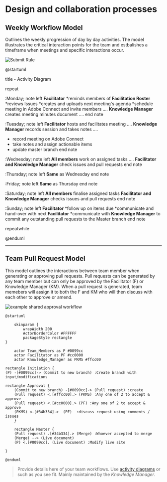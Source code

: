 # Design and collaboration processes

## Weekly Workflow Model 

Outlines the weekly progression of day by day activities. The model illustrates the critical interaction points for the team and estbalishes a timeframe when meetings and specific interactions occur.

![Submit Rule](https://www.plantuml.com/plantuml/img/bLJ1ZjGm3BttAtn3McdX3glLZa0h8RGN1ebpchYjDMao9CwK-NliTBjqO5QK7YebyNlsUtRoaDaaBgDl6YRs270BEyjq8Zx39p9zCYCqJS8Z6cwQzqynE7F-q8J821uxRW3kslj7OyaJ6uxfxbrx3x9xat2au3ACEBQOCiJk8f9YWAynCrR433WHJXa-vrmmwuvDaXKpcE2W77qqGXVm9midCeN-ZHprA1LfSBO3kY8IdW-10knSR14-nX3GSgMX8D9mAKfmR-MRHNm9SVBeUeGd4uHtbhBKiB2AgA9h5sqPCV128MM0kY8cVPFojxWqYFnPNBUS_4wqeRI4DYQn96FEQgSoiJa8XoPUYRjv3dqH4V-mfiOeT4PM9YEalP1QRPLfnLWnRgnzaMOueouQxH-qoGGxh1tuZYvSzs3d_M9-rJ35TD1ovcoe0lBXiYyhssfXh_HfG7i0ghDJmuv5KYNy8MlE5-qPIhfQszwCMBbCXXS5Q-HZed_X5l8rR6-uf2rcT1ICfun_k_5_DkHDFkpBbhki_UwYzt6IhckdwXI0ArXlQ1p74iZgD6YoGNwtyIH3CH4FysMzphb6rjXNnvmZQ33f1Jv3B2nlLd0wnXVID8u7XLuVolaDcmRoidYGVNdrVW40)

@startuml

title  - Activity Diagram 

repeat

:Monday;
note left
  <b>Facilitator</b> 
  *reminds members of <b>Facilitation Roster</b>
  *reviews Issues
  *creates and uploads next meeting's agenda
  *schedule meeting in Adobe Connect and invite members
  ....
  <b>Knowledge Manager</b> creates meeting minutes document
  ....
end note

:Tuesday;
note left
  <b>Facilitator</b> hosts and facilitates meeting
  ....
  <b>Knowledge Manager</b> records session and takes notes
  ....
  * record meeting on Adobe Connect
  * take notes and assign actionable items
  * update master branch
end note

:Wednesday;
note left
  <b>All members</b> work on assigned tasks
  ....
  <b>Facilitator and Knowledge Manager</b> check issues and pull requests
end note

:Thursday;
note left
  <b>Same</b> as Wednesday
end note

:Friday;
note left
  <b>Same</b> as Thursday
end note

:Saturday;
note left
  <b>All members</b> finalise assigned tasks
  <b>Facilitator and Knowledge Manager</b> checks issues and pull requests
end note

:Sunday;
note left
  <b>Facilitator</b>
  *follow up on items due
  *communicate and hand-over with next <b>Facilitator</b>
  *communicate with <b>Knowledge Manager</b> to commit any outstanding pull requests to the Master branch
end note

repeatwhile

@enduml

---
## Team Pull Request Model

This model outlines the interactions between team member when generating or approving pull requests. Pull requests can be generated by any team member but can only be approved by the Facilitator (F) or Knowledge Manager (KM). When a pull request is generated, team memebers will assign it to both the F and KM who will then discuss with each other to approve or amend.

![example shared approval workflow](https://www.plantuml.com/plantuml/svg/ZLDTI-j047tE_eg1WjY7rc1ziOXO2mNn1WeAFeZ8T3DD5pUxSNVJKkJ-TtUoyHC5zod9cJddp9dDXG_eGbjh42BpJyeqwB265v5bEuVDdIh31expN6GGpqm6wowjAydDhROE1elk9BH1-OGLtOIz9d0a0vfAa_Wl1AF8lN1BM3yMLA_8UK0FInZa-Ucfb29B1GkKIgk0_Cpu0WPIvZaxI0NNnkuqbHKz5cYYN2gxBcvWi5vpgH3lsd1bL50Ob3LnfCFb44RtlTx3w1mEvxQkLO1WmT0ELWwDt0nXEdU4WVftsAaOGGoc3KUrBTLQoOxGTrDzqferZRDRr569aL_8lnfOjbh7g9vRyY4AooJCl1t5L_XiVD-F-33ctZXpx9cPFLX3ODTmp68e9JK13W0xF_GRKqerCIt-pjE9diKf9YUhoUI4fqW4C2sLbwttRpBGUcKga346Ci734IZl8z0HzPVY8xq2VOYxVFd9xlXTZTqMv2gAXkysbhQy_iuebMowPYnHz6KZZlcVsXAKLhRiPDXBf1ZwPOo_5y6qu6NlGVDdhz9QucBuFb-GAUC_yme0)

```
@startuml 

	skinparam {
		wrapWidth 200
	    ActorBorderColor #FFFFFF
	    packageStyle rectangle
}

    actor Team_Members as P #0099cc
	actor Facilitator as PF #cc0000
	actor Knowledge_Manager as PKMS #ffcc00

rectangle Initiation {
(P) -[#0099cc]-> (Commit to new branch) :Create branch with input/modifications
    
rectangle Approval {
    (Commit to new branch) -[#0099cc]-> (Pull request) :create    
    (Pull request) <.[#ffcc00].> (PKMS) :Any one of 2 to accept & approve
    (Pull request) <.[#cc0000].> (PF) :Any one of 2 to accept & approve
    (PKMS) <-[#34b334]->  (PF)  :discuss request using comments / issues
    }

    rectangle Master {
    (Pull request) .[#34b334].> (Merge) :Whoever accepted to merge
    (Merge) --> (Live document)
    (P) <.[#0099cc]. (Live document) :Modify live site      

}

@enduml
```
> Provide details here of your team workflows. Use [activity diagrams](https://github.sydney.edu.au/crli/EDPC5022-2019/wiki/Sequence-Activity-Interaction-diagrams) or such as you see fit. Mainly maintained by the *Knowledge Manager*. 
